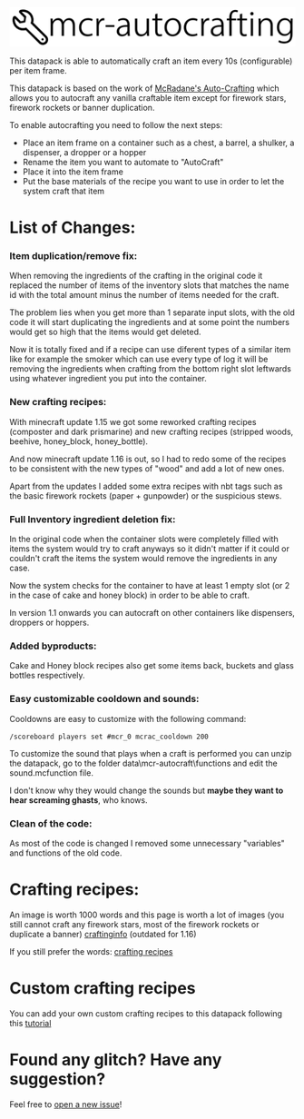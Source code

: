 ![redirectto's Auto-Crafting](.github/logo.png)

This datapack is able to automatically craft an item every 10s (configurable) per item frame.

This datapack is based on the work of [McRadane's Auto-Crafting](https://github.com/McRadane/mcr-autocrafting) which allows you to autocraft any vanilla craftable item except for firework stars, firework rockets or banner duplication.

To enable autocrafting you need to follow the next steps:
 * Place an item frame on a container such as a chest, a barrel, a shulker, a dispenser, a dropper or a hopper
 * Rename the item you want to automate to "AutoCraft"
 * Place it into the item frame
 * Put the base materials of the recipe you want to use in order to let the system craft that item
 
# List of Changes:

### Item duplication/remove fix:
When removing the ingredients of the crafting in the original code it replaced the number of items of the inventory slots that matches the name id with the total amount minus the number of items needed for the craft.

The problem lies when you get more than 1 separate input slots, with the old code it will start duplicating the ingredients and at some point the numbers would get so high that the items would get deleted.

Now it is totally fixed and if a recipe can use diferent types of a similar item like for example the smoker which can use every type of log it will be removing the ingredients when crafting from the bottom right slot leftwards using whatever ingredient you put into the container.

### New crafting recipes:
With minecraft update 1.15 we got some reworked crafting recipes (composter and dark prismarine) and new crafting recipes (stripped woods, beehive, honey_block, honey_bottle).

And now minecraft update 1.16 is out, so I had to redo some of the recipes to be consistent with the new types of "wood" and add a lot of new ones.

Apart from the updates I added some extra recipes with nbt tags such as the basic firework rockets (paper + gunpowder) or the suspicious stews.

### Full Inventory ingredient deletion fix:
In the original code when the container slots were completely filled with items the system would try to craft anyways so it didn't matter if it could or couldn't craft the items the system would remove the ingredients in any case.

Now the system checks for the container to have at least 1 empty slot (or 2 in the case of cake and honey block) in order to be able to craft.

In version 1.1 onwards you can autocraft on other containers like dispensers, droppers or hoppers.

### Added byproducts:
Cake and Honey block recipes also get some items back, buckets and glass bottles respectively.

### Easy customizable cooldown and sounds:
Cooldowns are easy to customize with the following command:
```
/scoreboard players set #mcr_0 mcrac_cooldown 200
```

To customize the sound that plays when a craft is performed you can unzip the datapack, go to the folder data\mcr-autocraft\functions and edit the sound.mcfunction file.

I don't know why they would change the sounds but **maybe they want to hear screaming ghasts**, who knows.

### Clean of the code:
As most of the code is changed I removed some unnecessary "variables" and functions of the old code.

# Crafting recipes:
An image is worth 1000 words and this page is worth a lot of images (you still cannot craft any firework stars, most of the firework rockets or duplicate a banner) [craftinginfo](https://www.minecraftcrafting.info) (outdated for 1.16)

If you still prefer the words: [crafting recipes](https://pastebin.com/pbqrBm0n)

# Custom crafting recipes
You can add your own custom crafting recipes to this datapack following this [tutorial](https://imgur.com/a/zB3Yqif)

# Found any glitch? Have any suggestion?
Feel free to [open a new issue](https://github.com/redirectto/mcr-autocrafting/issues/new)!
